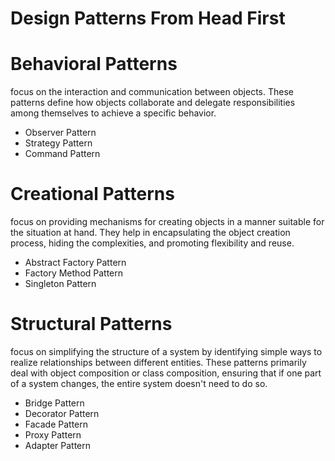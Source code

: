 # Design Patterns From Head First

# Behavioral Patterns

focus on the interaction and communication between objects. These patterns define how objects collaborate and delegate responsibilities among themselves to achieve a specific behavior.

- Observer Pattern
- Strategy Pattern
- Command Pattern

# Creational Patterns

focus on providing mechanisms for creating objects in a manner suitable for the situation at hand. They help in encapsulating the object creation process, hiding the complexities, and promoting flexibility and reuse.

- Abstract Factory Pattern
- Factory Method Pattern
- Singleton Pattern

# Structural Patterns

focus on simplifying the structure of a system by identifying simple ways to realize relationships between different entities. These patterns primarily deal with object composition or class composition, ensuring that if one part of a system changes, the entire system doesn't need to do so.

- Bridge Pattern
- Decorator Pattern
- Facade Pattern
- Proxy Pattern
- Adapter Pattern

